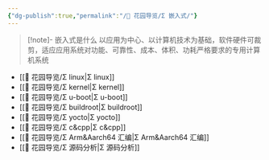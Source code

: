```yaml
---
{"dg-publish":true,"permalink":"/🌱 花园导览/Σ 嵌入式/"}
---
```



> [!note]- 嵌入式是什么
以应用为中心、以计算机技术为基础，软件硬件可裁剪，适应应用系统对功能、可靠性、成本、体积、功耗严格要求的专用计算机系统

- [[🌱 花园导览/Σ linux\|Σ linux]]
- [[🌱 花园导览/Σ kernel\|Σ kernel]]
- [[🌱 花园导览/Σ u-boot\|Σ u-boot]]
- [[🌱 花园导览/Σ buildroot\|Σ buildroot]]
- [[🌱 花园导览/Σ yocto\|Σ yocto]]
- [[🌱 花园导览/Σ c&cpp\|Σ c&cpp]]
- [[🌱 花园导览/Σ Arm&Aarch64 汇编\|Σ Arm&Aarch64 汇编]]
- [[🌱 花园导览/Σ 源码分析\|Σ 源码分析]]